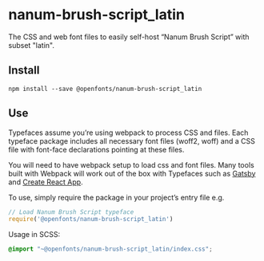 
# nanum-brush-script_latin

The CSS and web font files to easily self-host “Nanum Brush Script” with subset "latin".

## Install

`npm install --save @openfonts/nanum-brush-script_latin`

## Use

Typefaces assume you’re using webpack to process CSS and files. Each typeface
package includes all necessary font files (woff2, woff) and a CSS file with
font-face declarations pointing at these files.

You will need to have webpack setup to load css and font files. Many tools built
with Webpack will work out of the box with Typefaces such as [Gatsby](https://github.com/gatsbyjs/gatsby)
and [Create React App](https://github.com/facebookincubator/create-react-app).

To use, simply require the package in your project’s entry file e.g.

```javascript
// Load Nanum Brush Script typeface
require('@openfonts/nanum-brush-script_latin')
```

Usage in SCSS:
```scss
@import "~@openfonts/nanum-brush-script_latin/index.css";
```
